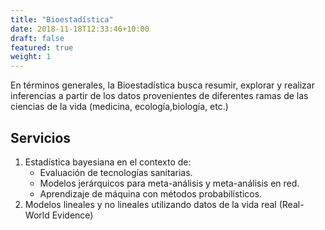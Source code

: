 ```yaml
---
title: "Bioestadística"
date: 2018-11-18T12:33:46+10:00
draft: false
featured: true
weight: 1
---
```


En términos generales, la Bioestadística busca resumir, explorar y realizar inferencias a partir de los datos provenientes de diferentes ramas de las ciencias de la vida (medicina, ecología,biología, etc.)

## Servicios

1. Estadística bayesiana en el contexto de:
    - Evaluación de tecnologías sanitarias.
    - Modelos jerárquicos para meta-análisis y meta-análisis en red.
    - Aprendizaje de máquina con métodos probabilísticos.
2. Modelos lineales y no lineales utilizando datos de la vida real (Real-World Evidence)

